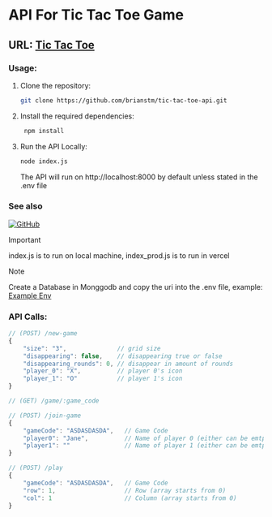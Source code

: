 # API For Tic Tac Toe Game

## URL: [Tic Tac Toe](https://tttweb.vercel.app)

### Usage:

1. Clone the repository:

   ```bash
   git clone https://github.com/brianstm/tic-tac-toe-api.git
   ```

2. Install the required dependencies:

   ```bash
    npm install
   ```

3. Run the API Locally:
   ```bash
   node index.js
   ```
   The API will run on http://localhost:8000 by default unless stated in the .env file

### See also

[![GitHub](https://img.shields.io/badge/GitHub-Tic%20Tac%20Toe%20app-181717.svg?logo=github)](https://github.com/brianstm/tic-tac-toe.git)

> [!IMPORTANT]
> index.js is to run on local machine, index_prod.js is to run in vercel

> [!NOTE]
> Create a Database in Monggodb and copy the uri into the .env file, example: [Example Env](.env.example)

### API Calls:

```js
// (POST) /new-game
{
    "size": "3",              // grid size
    "disappearing": false,    // disappearing true or false
    "disappearing_rounds": 0, // disappear in amount of rounds
    "player_0": "X",          // player 0's icon
    "player_1": "O"           // player 1's icon
}
```

```js
// (GET) /game/:game_code
```

```js
// (POST) /join-game
{
    "gameCode": "ASDASDASDA",   // Game Code
    "player0": "Jane",          // Name of player 0 (either can be emtpy)
    "player1": ""               // Name of player 1 (either can be emtpy)
}
```

```js
// (POST) /play
{
    "gameCode": "ASDASDASDA",   // Game Code
    "row": 1,                   // Row (array starts from 0)
    "col": 1                    // Column (array starts from 0)
}
```
